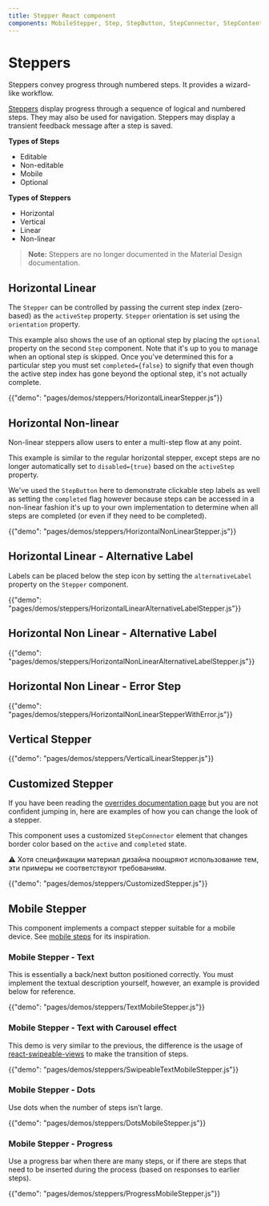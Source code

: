 ```yaml
---
title: Stepper React component
components: MobileStepper, Step, StepButton, StepConnector, StepContent, StepIcon, StepLabel, Stepper
---
```


# Steppers

<p class="description">Steppers convey progress through numbered steps. It provides a wizard-like workflow.</p>

[Steppers](https://material.io/archive/guidelines/components/steppers.html) display progress through a sequence of logical and numbered steps. They may also be used for navigation. Steppers may display a transient feedback message after a step is saved.

**Types of Steps**

- Editable
- Non-editable
- Mobile
- Optional

**Types of Steppers**

- Horizontal
- Vertical
- Linear
- Non-linear

> **Note:** Steppers are no longer documented in the Material Design documentation.

## Horizontal Linear

The `Stepper` can be controlled by passing the current step index (zero-based) as the `activeStep` property. `Stepper` orientation is set using the `orientation` property.

This example also shows the use of an optional step by placing the `optional` property on the second `Step` component. Note that it's up to you to manage when an optional step is skipped. Once you've determined this for a particular step you must set `completed={false}` to signify that even though the active step index has gone beyond the optional step, it's not actually complete.

{{"demo": "pages/demos/steppers/HorizontalLinearStepper.js"}}

## Horizontal Non-linear

Non-linear steppers allow users to enter a multi-step flow at any point.

This example is similar to the regular horizontal stepper, except steps are no longer automatically set to `disabled={true}` based on the `activeStep` property.

We've used the `StepButton` here to demonstrate clickable step labels as well as setting the `completed` flag however because steps can be accessed in a non-linear fashion it's up to your own implementation to determine when all steps are completed (or even if they need to be completed).

{{"demo": "pages/demos/steppers/HorizontalNonLinearStepper.js"}}

## Horizontal Linear - Alternative Label

Labels can be placed below the step icon by setting the `alternativeLabel` property on the `Stepper` component.

{{"demo": "pages/demos/steppers/HorizontalLinearAlternativeLabelStepper.js"}}

## Horizontal Non Linear - Alternative Label

{{"demo": "pages/demos/steppers/HorizontalNonLinearAlternativeLabelStepper.js"}}

## Horizontal Non Linear - Error Step

{{"demo": "pages/demos/steppers/HorizontalNonLinearStepperWithError.js"}}

## Vertical Stepper

{{"demo": "pages/demos/steppers/VerticalLinearStepper.js"}}

## Customized Stepper

If you have been reading the [overrides documentation page](/customization/overrides/) but you are not confident jumping in, here are examples of how you can change the look of a stepper.

This component uses a customized `StepConnector` element that changes border color based on the `active` and `completed` state.

⚠️ Хотя спецификации материал дизайна поощряют использование тем, эти примеры не соответствуют требованиям.

{{"demo": "pages/demos/steppers/CustomizedStepper.js"}}

## Mobile Stepper

This component implements a compact stepper suitable for a mobile device. See [mobile steps](https://material.io/archive/guidelines/components/steppers.html#steppers-types-of-steps) for its inspiration.

### Mobile Stepper - Text

This is essentially a back/next button positioned correctly. You must implement the textual description yourself, however, an example is provided below for reference.

{{"demo": "pages/demos/steppers/TextMobileStepper.js"}}

### Mobile Stepper - Text with Carousel effect

This demo is very similar to the previous, the difference is the usage of [react-swipeable-views](https://github.com/oliviertassinari/react-swipeable-views) to make the transition of steps.

{{"demo": "pages/demos/steppers/SwipeableTextMobileStepper.js"}}

### Mobile Stepper - Dots

Use dots when the number of steps isn’t large.

{{"demo": "pages/demos/steppers/DotsMobileStepper.js"}}

### Mobile Stepper - Progress

Use a progress bar when there are many steps, or if there are steps that need to be inserted during the process (based on responses to earlier steps).

{{"demo": "pages/demos/steppers/ProgressMobileStepper.js"}}